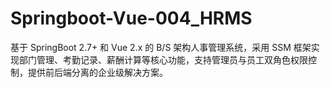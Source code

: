 # Springboot-Vue-004_HRMS
基于 SpringBoot 2.7+ 和 Vue 2.x 的 B/S 架构人事管理系统，采用 SSM 框架实现部门管理、考勤记录、薪酬计算等核心功能，支持管理员与员工双角色权限控制，提供前后端分离的企业级解决方案。

